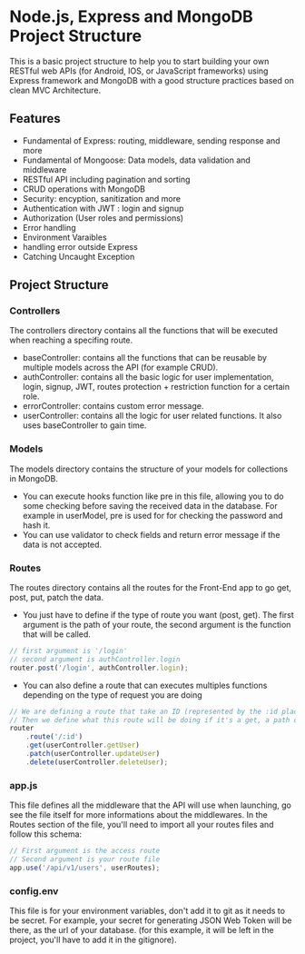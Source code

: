 # Node.js, Express and MongoDB Project Structure

This is a basic project structure to help you to start building your own RESTful web APIs (for Android, IOS, or JavaScript frameworks) using Express framework and MongoDB with a good structure practices based on clean MVC Architecture.

## Features

- Fundamental of Express: routing, middleware, sending response and more
- Fundamental of Mongoose: Data models, data validation and middleware
- RESTful API including pagination and sorting
- CRUD operations with MongoDB
- Security: encyption, sanitization and more
- Authentication with JWT : login and signup
- Authorization (User roles and permissions)
- Error handling
- Environment Varaibles
- handling error outside Express
- Catching Uncaught Exception

## Project Structure

### Controllers

The controllers directory contains all the functions that will be executed when reaching a specifing route.

- baseController: contains all the functions that can be reusable by multiple models across the API (for example CRUD).
- authController: contains all the basic logic for user implementation, login, signup, JWT, routes protection + restriction function for a certain role.
- errorController: contains custom error message.
- userController: contains all the logic for user related functions. It also uses baseController to gain time.

### Models

The models directory contains the structure of your models for collections in MongoDB.

- You can execute hooks function like pre in this file, allowing you to do some checking before saving the received data in the database. For example in userModel, pre is used for for checking the password and hash it.
- You can use validator to check fields and return error message if the data is not accepted.

### Routes

The routes directory contains all the routes for the Front-End app to go get, post, put, patch the data.

- You just have to define if the type of route you want (post, get). The first argument is the path of your route, the second argument is the function that will be called.

~~~~javascript
// first argument is '/login'
// second argument is authController.login
router.post('/login', authController.login);
~~~~

- You can also define a route that can executes multiples functions depending on the type of request you are doing

~~~~javascript
// We are defining a route that take an ID (represented by the :id placeholder)
// Then we define what this route will be doing if it's a get, a path or a delete request
router
    .route('/:id')
    .get(userController.getUser)
    .patch(userController.updateUser)
    .delete(userController.deleteUser);
~~~~

### app.js

This file defines all the middleware that the API will use when launching, go see the file itself for more informations about the middlewares. In the Routes section of the file, you'll need to import all your routes files and follow this schema:

~~~~javascript
// First argument is the access route
// Second argument is your route file
app.use('/api/v1/users', userRoutes);
~~~~

### config.env

This file is for your environment variables, don't add it to git as it needs to be secret. For example, your secret for generating JSON Web Token will be there, as the url of your database. (for this example, it will be left in the project, you'll have to add it in the gitignore).
  
